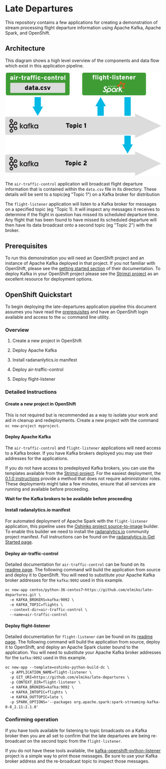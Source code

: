 # Late Departures

This repository contains a few applications for creating a demonstration of
stream processing flight departure information using Apache Kafka, Apache
Spark, and OpenShift.

## Architecture

This diagram shows a high level overview of the components and data flow which
exist in this application pipeline.

![late-departures architecture](architecture.svg)

The `air-traffic-control` application will broadcast flight departure
information that is contained within the `data.csv` file in its directory.
These details will be sent to a topic(eg "Topic 1") on a Kafka broker for
distribution

The `flight-listener` application will listen to a Kafka broker for messages
on a specified topic (eg "Topic 1). It will inspect any messages it receives
to determine if the flight in question has missed its scheduled departure
time. Any flight that has been found to have missed its scheduled departure
will then have its data broadcast onto a second topic (eg "Topic 2") with
the broker.

## Prerequisites

To run this demonstration you will need an OpenShift project and an instance
of Apache Kafka deployed in that project. If you not familiar with OpenShift,
please see the
[getting started section](https://docs.openshift.org/latest/getting_started/index.html)
of their documentation. To deploy Kafka in your OpenShift project please see
the [Strimzi project](http://strimzi.io/) as an excellent resource for
deployment options.

## OpenShift Quickstart

To begin deploying the late-departures application pipeline this document
assumes you have read the [prerequisites](#prerequisites) and have an
OpenShift login available and access to the `oc` command line utility.

### Overview

1. Create a new project in OpenShift

1. Deploy Apache Kafka

1. Install radananlytics.io manifest

1. Deploy air-traffic-control

1. Deploy flight-listener

### Detailed Instructions

#### Create a new project in OpenShift

This is not required but is recommended as a way to isolate your work and aid
in cleanup and redeployments. Create a new project with the command
`oc new-project myproject`.

#### Deploy Apache Kafka

The `air-traffic-control` and `flight-listener` applications will need access
to a Kafka broker. If you have Kafka brokers deployed you may use their
addresses for the applications.

If you do not have access to predeployed Kafka brokers, you can use the
templates available from the [Strimzi project](https://strimzi.io). For the
easiest deployment, the
[0.1.0 instructions](http://strimzi.io/docs/0.1.0/#deploying-to-openshift-1)
provide a method that does not require administrator roles. These deployments
might take a few minutes, ensure that all services are running and available
before proceeding.

**Wait for the Kafka brokers to be available before proceeding**

#### Install radanalytics.io manifest

For automated deployment of Apache Spark with the `flight-listener`
application, this pipeline uses the
[Oshinko project source-to-image](https://github.com/radanalyticsio/oshinko-s2i)
builder. To enable this builder we need to install the
[radanalytics.io](https://radanalytics.io/) community project manifest. Full
instructions can be found on the
[radanalytics.io Get Started page](https://radanalytics.io/get-started).

#### Deploy air-traffic-control

Detailed documentation for `air-traffic-control` can be found on its
[readme page](air-traffic-control/). The following command will build the
application from source and deploy it to OpenShift. You will need to
substitute your Apache Kafka broker addresses for the `kafka:9092` used in
this example.

```
oc new-app centos/python-36-centos7~https://github.com/elmiko/late-departures.git \
  -e KAFKA_BROKERS=kafka:9092 \
  -e KAFKA_TOPIC=flights \
  --context-dir=air-traffic-control \
  --name=air-traffic-control
```

#### Deploy flight-listener

Detailed documentation for `flight-listener` can be found on its
[readme page](flight-listener/). The following command will build the
application from source, deploy it to OpenShift, and deploy an Apache Spark
cluster bound to the application. You will need to substitute your Apache Kafka
broker addresses for the `kafka:9092` used in this example.

```
oc new-app --template=oshinko-python-build-dc \
  -p APPLICATION_NAME=flight-listener \
  -p GIT_URI=https://github.com/elmiko/late-departures \
  -p CONTEXT_DIR=flight-listener \
  -e KAFKA_BROKERS=kafka:9092 \
  -e KAFKA_INTOPIC=flights \
  -e KAFKA_OUTTOPIC=late \
  -p SPARK_OPTIONS='--packages org.apache.spark:spark-streaming-kafka-0-8_2.11:2.1.0'
```

### Confirming operation

If you have tools available for listening to topic broadcasts on a Kafka
broker then you are all set to confirm that the late departures are being
re-broadcast on the second topic from the `flight-listener`.

If you do not have these tools available, the
[kafka-openshift-python-listener](https://github.com/bones-brigade/kafka-openshift-python-listener)
project is a simple way to print those messages. Be sure to use your Kafka
broker address and the re-broadcast topic to inspect those messages.
